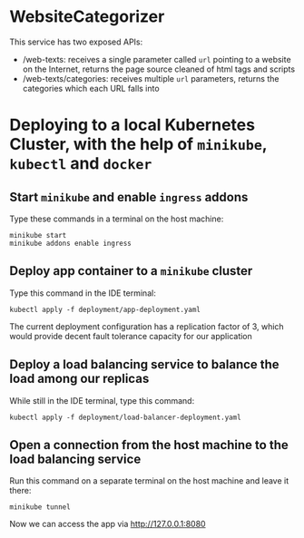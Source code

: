 # WebsiteCategorizer

This service has two exposed APIs:
- /web-texts: receives a single parameter called `url` pointing to a website on the Internet, returns the page source
cleaned of html tags and scripts
- /web-texts/categories: receives multiple `url` parameters, returns the categories which each URL falls into

# Deploying to a local Kubernetes Cluster, with the help of `minikube`, `kubectl` and `docker`

## Start `minikube` and enable `ingress` addons

Type these commands in a terminal on the host machine:
```
minikube start
minikube addons enable ingress
```

## Deploy app container to a `minikube` cluster

Type this command in the IDE terminal:

`kubectl apply -f deployment/app-deployment.yaml`

The current deployment configuration has a replication factor of 3, which would provide
decent fault tolerance capacity for our application

## Deploy a load balancing service to balance the load among our replicas

While still in the IDE terminal, type this command:

`kubectl apply -f deployment/load-balancer-deployment.yaml`

## Open a connection from the host machine to the load balancing service

Run this command on a separate terminal on the host machine and leave it there:

`minikube tunnel`

Now we can access the app via http://127.0.0.1:8080